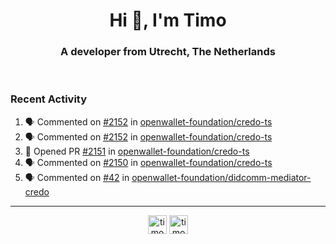 <h1 align="center">Hi 👋, I'm Timo</h1>
<h3 align="center">A developer from Utrecht, The Netherlands</h3>
<br/>
<!-- https://github.com/rahuldkjain/github-profile-readme-generator --!>

<!--  <p align="left"><img src="https://github-readme-stats.vercel.app/api?username=timoglastra&show_icons=true&count_private=true&" alt="timoglastra" /></p> --!>

<!--
Github language stats
<p align="left"><img src="https://github-readme-stats.vercel.app/api/top-langs/?username=timoglastra&layout=compact" alt="timoglastra" /><p>
-->

<!-- Codestats language stats -->
<!-- <p align="left"><img src="https://codestats-readme.vercel.app/api/top-langs/?username=timoglastra&layout=compact&language_count=12" alt="timoglastra" /><p>    --!>
  
<h3>Recent Activity</h3>

<!--START_SECTION:activity-->
1. 🗣 Commented on [#2152](https://github.com/openwallet-foundation/credo-ts/pull/2152#issuecomment-2608652308) in [openwallet-foundation/credo-ts](https://github.com/openwallet-foundation/credo-ts)
2. 🗣 Commented on [#2152](https://github.com/openwallet-foundation/credo-ts/pull/2152#issuecomment-2608650753) in [openwallet-foundation/credo-ts](https://github.com/openwallet-foundation/credo-ts)
3. 💪 Opened PR [#2151](https://github.com/openwallet-foundation/credo-ts/pull/2151) in [openwallet-foundation/credo-ts](https://github.com/openwallet-foundation/credo-ts)
4. 🗣 Commented on [#2150](https://github.com/openwallet-foundation/credo-ts/pull/2150#issuecomment-2606726885) in [openwallet-foundation/credo-ts](https://github.com/openwallet-foundation/credo-ts)
5. 🗣 Commented on [#42](https://github.com/openwallet-foundation/didcomm-mediator-credo/issues/42#issuecomment-2606675223) in [openwallet-foundation/didcomm-mediator-credo](https://github.com/openwallet-foundation/didcomm-mediator-credo)
<!--END_SECTION:activity-->

---

<p align="center">
<a href="https://twitter.com/timoglastra" target="blank"><img align="center" src="https://cdn.jsdelivr.net/npm/simple-icons@3.0.1/icons/twitter.svg" alt="timoglastra" height="30" width="30" /></a>
<a href="https://linkedin.com/in/timoglastra" target="blank"><img align="center" src="https://cdn.jsdelivr.net/npm/simple-icons@3.0.1/icons/linkedin.svg" alt="timoglastra" height="30" width="30" /></a>
</p>



